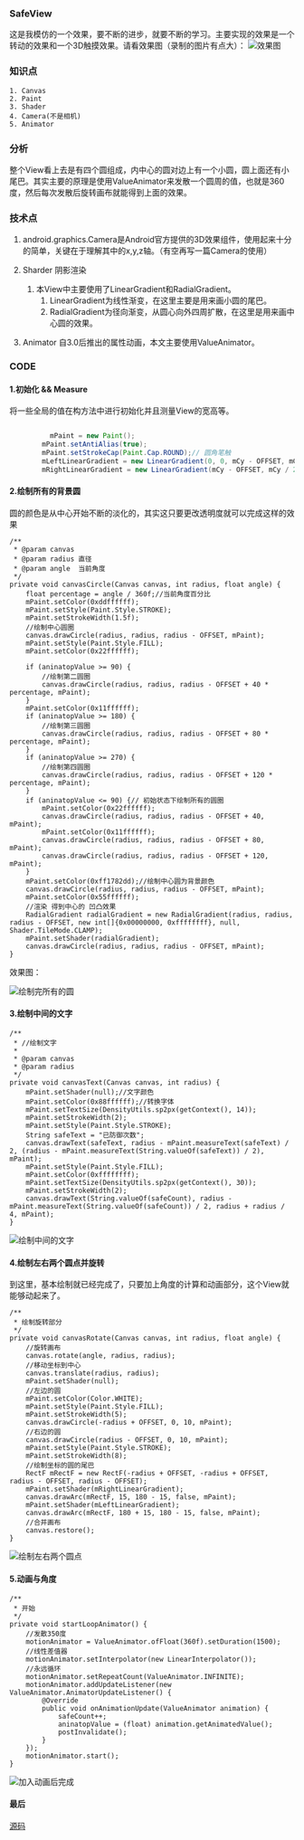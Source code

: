 ### SafeView
这是我模仿的一个效果，要不断的进步，就要不断的学习。主要实现的效果是一个转动的效果和一个3D触摸效果。请看效果图（录制的图片有点大）：
![效果图](http://upload-images.jianshu.io/upload_images/1760510-71c49427914de0a0.gif?imageMogr2/auto-orient/strip)

### 知识点
    1. Canvas
    2. Paint
    3. Shader
    4. Camera(不是相机)
    5. Animator

### 分析
整个View看上去是有四个圆组成，内中心的圆对边上有一个小圆，圆上面还有小尾巴。其实主要的原理是使用ValueAnimator来发散一个圆周的值，也就是360度，然后每次发散后旋转画布就能得到上面的效果。

### 技术点
1. android.graphics.Camera是Android官方提供的3D效果组件，使用起来十分的简单，关键在于理解其中的x,y,z轴。（有空再写一篇Camera的使用）
2. Sharder 阴影渲染
    1. 本View中主要使用了LinearGradient和RadialGradient。
        1. LinearGradient为线性渐变，在这里主要是用来画小圆的尾巴。
        2. RadialGradient为径向渐变，从圆心向外四周扩散，在这里是用来画中心圆的效果。

3. Animator 自3.0后推出的属性动画，本文主要使用ValueAnimator。
### CODE
#### 1.初始化 && Measure
将一些全局的值在构方法中进行初始化并且测量View的宽高等。

```java

          mPaint = new Paint();
        mPaint.setAntiAlias(true);
        mPaint.setStrokeCap(Paint.Cap.ROUND);// 圆角笔触
        mLeftLinearGradient = new LinearGradient(0, 0, mCy - OFFSET, mCy - OFFSET, 0xddffffff, 0x00000000, Shader.TileMode.CLAMP);//左边的尾巴
        mRightLinearGradient = new LinearGradient(mCy - OFFSET, mCy / 2, 0, mCy / 2, 0xddffffff, 0x00000000, Shader.TileMode.CLAMP);//右边的尾巴
```

#### 2.绘制所有的背景圆
圆的颜色是从中心开始不断的淡化的，其实这只要更改透明度就可以完成这样的效果
    
    /**
     * @param canvas
     * @param radius 直径
     * @param angle  当前角度
     */
    private void canvasCircle(Canvas canvas, int radius, float angle) {
        float percentage = angle / 360f;//当前角度百分比
        mPaint.setColor(0xddffffff);
        mPaint.setStyle(Paint.Style.STROKE);
        mPaint.setStrokeWidth(1.5f);
        //绘制中心圆圈
        canvas.drawCircle(radius, radius, radius - OFFSET, mPaint);
        mPaint.setStyle(Paint.Style.FILL);
        mPaint.setColor(0x22ffffff);

        if (aninatopValue >= 90) {
            //绘制第二圆圈
            canvas.drawCircle(radius, radius, radius - OFFSET + 40 * percentage, mPaint);
        }
        mPaint.setColor(0x11ffffff);
        if (aninatopValue >= 180) {
            //绘制第三圆圈
            canvas.drawCircle(radius, radius, radius - OFFSET + 80 * percentage, mPaint);
        }
        if (aninatopValue >= 270) {
            //绘制第四圆圈
            canvas.drawCircle(radius, radius, radius - OFFSET + 120 * percentage, mPaint);
        }
        if (aninatopValue <= 90) {// 初始状态下绘制所有的圆圈
            mPaint.setColor(0x22ffffff);
            canvas.drawCircle(radius, radius, radius - OFFSET + 40, mPaint);
            mPaint.setColor(0x11ffffff);
            canvas.drawCircle(radius, radius, radius - OFFSET + 80, mPaint);
            canvas.drawCircle(radius, radius, radius - OFFSET + 120, mPaint);
        }
        mPaint.setColor(0xff1782dd);//绘制中心圆为背景颜色
        canvas.drawCircle(radius, radius, radius - OFFSET, mPaint);
        mPaint.setColor(0x55ffffff);
        //渲染 得到中心的 凹凸效果
        RadialGradient radialGradient = new RadialGradient(radius, radius, radius - OFFSET, new int[]{0x00000000, 0xffffffff}, null, Shader.TileMode.CLAMP);
        mPaint.setShader(radialGradient);
        canvas.drawCircle(radius, radius, radius - OFFSET, mPaint);
    }

效果图：

![绘制完所有的圆](http://upload-images.jianshu.io/upload_images/1760510-87bde443d0f143ad.png?imageMogr2/auto-orient/strip%7CimageView2/2/w/1240)

#### 3.绘制中间的文字

    /**
     * //绘制文字
     *
     * @param canvas
     * @param radius
     */
    private void canvasText(Canvas canvas, int radius) {
        mPaint.setShader(null);//文字颜色
        mPaint.setColor(0x88ffffff);//转换字体
        mPaint.setTextSize(DensityUtils.sp2px(getContext(), 14));
        mPaint.setStrokeWidth(2);
        mPaint.setStyle(Paint.Style.STROKE);
        String safeText = "已防御次数";
        canvas.drawText(safeText, radius - mPaint.measureText(safeText) / 2, (radius - mPaint.measureText(String.valueOf(safeText)) / 2), mPaint);
        mPaint.setStyle(Paint.Style.FILL);
        mPaint.setColor(0xffffffff);
        mPaint.setTextSize(DensityUtils.sp2px(getContext(), 30));
        mPaint.setStrokeWidth(2);
        canvas.drawText(String.valueOf(safeCount), radius - mPaint.measureText(String.valueOf(safeCount)) / 2, radius + radius / 4, mPaint);
    }

![绘制中间的文字](http://upload-images.jianshu.io/upload_images/1760510-7d05ed1d3fddba25.png?imageMogr2/auto-orient/strip%7CimageView2/2/w/1240)

#### 4.绘制左右两个圆点并旋转
到这里，基本绘制就已经完成了，只要加上角度的计算和动画部分，这个View就能够动起来了。

    /**
     * 绘制旋转部分
     */
    private void canvasRotate(Canvas canvas, int radius, float angle) {
        //旋转画布
        canvas.rotate(angle, radius, radius);
        //移动坐标到中心
        canvas.translate(radius, radius);
        mPaint.setShader(null);
        //左边的圆
        mPaint.setColor(Color.WHITE);
        mPaint.setStyle(Paint.Style.FILL);
        mPaint.setStrokeWidth(5);
        canvas.drawCircle(-radius + OFFSET, 0, 10, mPaint);
        //右边的圆
        canvas.drawCircle(radius - OFFSET, 0, 10, mPaint);
        mPaint.setStyle(Paint.Style.STROKE);
        mPaint.setStrokeWidth(8);
        //绘制坐标的圆的尾巴
        RectF mRectF = new RectF(-radius + OFFSET, -radius + OFFSET, radius - OFFSET, radius - OFFSET);
        mPaint.setShader(mRightLinearGradient);
        canvas.drawArc(mRectF, 15, 180 - 15, false, mPaint);
        mPaint.setShader(mLeftLinearGradient);
        canvas.drawArc(mRectF, 180 + 15, 180 - 15, false, mPaint);
        //合并画布
        canvas.restore();
    }
![绘制左右两个圆点](http://upload-images.jianshu.io/upload_images/1760510-112944d00f04ace7.png?imageMogr2/auto-orient/strip%7CimageView2/2/w/1240)
#### 5.动画与角度

    /**
     * 开始
     */
    private void startLoopAnimator() {
        //发散350度
        motionAnimator = ValueAnimator.ofFloat(360f).setDuration(1500);
        //线性差值器
        motionAnimator.setInterpolator(new LinearInterpolator());
        //永远循环
        motionAnimator.setRepeatCount(ValueAnimator.INFINITE);
        motionAnimator.addUpdateListener(new ValueAnimator.AnimatorUpdateListener() {
            @Override
            public void onAnimationUpdate(ValueAnimator animation) {
                safeCount++;
                aninatopValue = (float) animation.getAnimatedValue();
                postInvalidate();
            }
        });
        motionAnimator.start();
    }
![加入动画后完成](http://upload-images.jianshu.io/upload_images/1760510-10cb2bfc922bf8b4.gif?imageMogr2/auto-orient/strip)

#### 最后

[源码](https://github.com/aohanyao/SafeView)
